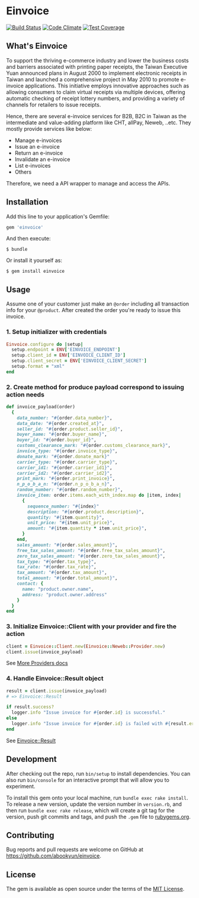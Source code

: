 # Einvoice
[![Build Status](https://travis-ci.org/abookyun/einvoice.svg?branch=master)](https://travis-ci.org/abookyun/einvoice)
[![Code Climate](https://codeclimate.com/github/abookyun/einvoice/badges/gpa.svg)](https://codeclimate.com/github/abookyun/einvoice)
[![Test Coverage](https://codeclimate.com/github/abookyun/einvoice/badges/coverage.svg)](https://codeclimate.com/github/abookyun/einvoice/coverage)

## What's Einvoice

To support the thriving e-commerce industry and lower the business costs and barriers associated with printing paper receipts, the Taiwan Executive Yuan announced plans in August 2000 to implement electronic receipts in Taiwan and launched a comprehensive project in May 2010 to promote e-invoice applications. This initiative employs innovative approaches such as allowing consumers to claim virtual receipts via multiple devices, offering automatic checking of receipt lottery numbers, and providing a variety of channels for retailers to issue receipts.

Hence, there are several e-invoice services for B2B, B2C in Taiwan as the intermediate and value-adding platform like CHT, allPay, Neweb, ..etc. They mostly provide services like below:

* Manage e-invoices
* Issue an e-invoice
* Return an e-invoice
* Invalidate an e-invoice
* List e-invoices
* Others

Therefore, we need a API wrapper to manage and access the APIs.

## Installation

Add this line to your application's Gemfile:

```ruby
gem 'einvoice'
```

And then execute:

    $ bundle

Or install it yourself as:

    $ gem install einvoice

## Usage

Assume one of your customer just make an `@order` including all transaction info for your `@product`. After created the order you're ready to issue this invoice.

### 1. Setup initializer with credentials

```ruby
Einvoice.configure do |setup|
  setup.endpoint = ENV['EINVOICE_ENDPOINT']
  setup.client_id = ENV['EINVOICE_CLIENT_ID']
  setup.client_secret = ENV['EINVOICE_CLIENT_SECRET']
  setup.format = "xml"
end
```

### 2. Create method for produce payload correspond to issuing action needs

```ruby
def invoice_payload(order)
  {
    data_number: "#{order.data_number}",
    data_date: "#{order.created_at}",
    seller_id: "#{order.product.seller_id}",
    buyer_name: "#{order.buyer_name}",
    buyer_id: "#{order.buyer_id}",
    customs_clearance_mark: "#{order.customs_clearance_mark}",
    invoice_type: "#{order.invoice_type}",
    donate_mark: "#{order.donate_mark}"
    carrier_type: "#{order.carrier_type}",
    carrier_id1: "#{order.carrier_id1}",
    carrier_id2: "#{order.carrier_id2}",
    print_mark: "#{order.print_invoice}",
    n_p_o_b_a_n: "#{order.n_p_o_b_a_n}",
    random_number: "#{order.random_number}",
    invoice_item: order.items.each_with_index.map do |item, index|
      {
        sequence_number: "#{index}"
        description: "#{order.product.description}",
        quantity: "#{item.quantity}",
        unit_price: "#{item.unit_price}",
        amount: "#{item.quantity * item.unit_price}",
      }
    end,
    sales_amount: "#{order.sales_amount}",
    free_tax_sales_amount: "#{order.free_tax_sales_amount}",
    zero_tax_sales_amount: "#{order.zero_tax_sales_amount}",
    tax_type: "#{order.tax_type}",
    tax_rate: "#{order.tax_rate}",
    tax_amount: "#{order.tax_amount}",
    total_amount: "#{order.total_amount}",
    contact: {
      name: "product.owner.name",
      address: "product.owner.address"
    }
  }
end
```

### 3. Initialize Einvoice::Client with your provider and fire the action

```ruby
client = Einvoice::Client.new(Einvoice::Neweb::Provider.new)
client.issue(invoice_payload)
```

See [More Providers docs]()

### 4. Handle Einvoice::Result object

```ruby
result = client.issue(invoice_payload)
# => Einvoice::Result

if result.success?
  logger.info "Issue invoice for #{order.id} is successful."
else
  logger.info "Issue invoice for #{order.id} is failed with #{result.errors}."
end
```

See [Einvoice::Result]()

## Development

After checking out the repo, run `bin/setup` to install dependencies. You can also run `bin/console` for an interactive prompt that will allow you to experiment.

To install this gem onto your local machine, run `bundle exec rake install`. To release a new version, update the version number in `version.rb`, and then run `bundle exec rake release`, which will create a git tag for the version, push git commits and tags, and push the `.gem` file to [rubygems.org](https://rubygems.org).

## Contributing

Bug reports and pull requests are welcome on GitHub at https://github.com/abookyun/einvoice.


## License

The gem is available as open source under the terms of the [MIT License](http://opensource.org/licenses/MIT).
